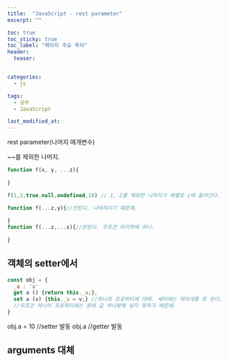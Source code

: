 ```yaml
---
title:  "JavaScript - rest parameter"
excerpt: ""

toc: true
toc_sticky: true
toc_label: "페이지 주요 목차"
header:
  teaser: 


categories:
  - js

tags:
  - 공부
  - JavaScript

last_modified_at: 
---
```


rest parameter(나머지 매개변수)

~~를 제외한 나머지.


```javascript
function f(x, y, ...z){
  
}

f(1,2,true,null,undefined,10) // 1, 2를 제외한 나머지가 배열로 z에 들어간다.

function f(...z,y){//안된다. 나머지이기 때문에. 
  
}
function f(...z,...x){//안된다. 무조건 마지막에 하나. 
  
}
```

## 객체의 setter에서

```javascript
const obj = {
  _a : 'a'
  get a () {return this._a;},
  set a (v) {this._a = v;} //하나의 프로퍼티에 대해. 세터에는 여러개를 못 쓴다.
  //무조건 하나의 프로퍼티에는 원래 값 하나밖에 넣지 못하기 때문에.
}
```
obj.a = 10 //setter 발동
obj.a //getter 발동


## arguments 대체
